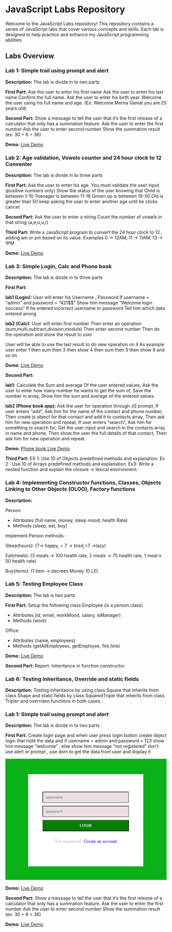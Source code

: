 # JavaScript Labs Repository

Welcome to the JavaScript Labs repository! This repository contains a series of JavaScript labs that cover various concepts and skills. Each lab is designed to help practice and enhance my JavaScript programming abilities.

## Labs Overview

<!-- Lab1 -->
### Lab 1: Simple trail using prompt and alert
<!-- ![Lab 1](./images/lab1.png) -->

**Description:**
The lab is divide in to two parts

**First Part:**
Ask the user to enter his first name
Ask the user to enter his last name
Confirm the full name.
Ask the user to enter his birth year.
Welcome the user using his full name and age.
(Ex: Welcome Merna Gamal you are 25 years old)

**Second Part:**
Show a message to tell the user that it’s the first release of a calculator that only has a summation feature.
Ask the user to enter the first number
Ask the user to enter second number
Show the summation result (ex: 30 + 6 = 36)

**Demo:**
[Live Demo](https://mernagamalshenouda.github.io/JavaScript-Labs/Lab1-JS/Index.html)

<!-- Lab2 -->
### Lab 2: Age validation, Vowels counter and 24 hour clock to 12 Conventer
<!-- ![Lab 1](./images/lab1.png) -->

**Description:**
The lab is divide in to three parts

**First Part:**
Ask the user to enter his age. You must validate the user input (positive numbers only)
 Show the status of the user knowing that
 Child is between 1-10
 Teenager is between 11-18
 Grown up is between 19-50
 Old is greater than 50
 keep asking the user to enter another age until he clicks cancel 

**Second Part:**
Ask the user to enter a string
 Count the number of vowels in that string (a,e,o,u,i) 

**Third Part:**
Write a JavaScript program to convert the 24 hour clock to 12 , adding am or pm based on its value.
 Examples 
0 -> 12AM,
 11 -> 11AM,
 13 -> 1PM 

**Demo:**
[Live Demo](https://mernagamalshenouda.github.io/JavaScript-Labs/Lab2-JS/index.html)

<!-- Lab3 -->
### Lab 3: Simple Login, Calc and Phone book
<!-- ![Lab 1](./images/lab1.png) -->

**Description:**
The lab is divide in to three parts

**First Part:**

**lab1 (Login):** User will enter his Username , Password 
If username = “admin” and password = “421$$” 
Show him message “Welcome login success”
If he entered incorrect username or password
Tell him which data entered wrong

**lab2 (Calc):** 
User will enter first number
Then enter an operation (sum,multi,subtract,division,moduls)
Then enter second number
Then do the operation and show the result to user

User will be able to use the last result to do new operation on it
As example user enter 1 then sum then 3 then show 4 then sum then 5 then show 
9 and so on

**Demo:**
[Live Demo](https://mernagamalshenouda.github.io/JavaScript-Labs/Lab3-JS/Part1/index.html)

**Second Part:**

**lab1:** Calculate the Sum and average Of the user entered values,
Ask the user to enter how many number he wants to get the sum of,
Save the number in array,
Show him the sum and average of the entered values.

**lab2 (Phone book app):** 
Ask the user for operation through JS prompt,
If user enters “add”,
Ask him for the name of the contact and phone number,
Then create js object for that contact and add it to contacts array,
Then ask him for new operation and repeat,
If user enters “search”,
Ask him for something to search for,
Get the user input and search in the contacts array in name and phone,
Then show the user the full details of that contact,
Then ask him for new operation and repeat.

**Demo:**
[Phone book Live Demo](https://mernagamalshenouda.github.io/JavaScript-Labs/Lab3-JS/Part2/index.html)

**Third Part:**
EX 1:
Use 10 of Objects predefined methods and explanation.
Ex 2 :
Use 10 of Arrays predefined methods and explanation.
Ex3:
Write a nested function and explain the closure -> lexical environment.

<!-- Lab4 -->
### Lab 4: Implementing Constructor functions, Classes, Objects Linking to Other Objects (OLOO), Factory functions
<!-- ![Lab 1](./images/lab1.png) -->

**Description:**

Person:
-	Attributes (full name, money, sleep mood, health Rate)
-	Methods (sleep, eat, buy)

Implement Person methods:

Sleep(hours): (7-> happy, < 7 -> tired,>7 ->lazy)

Eat(meals): (3 meals -> 100 health rate, 2 meals -> 75 health rate, 1 meal-> 50 health rate)

Buy(items): (1 item -> decrees Money 10 LE)	
	
<!-- Lab5 -->
### Lab 5: Testing Employee Class

**Description:**
The lab is two parts

**First Part:**
Setup the following class 
	Employee (is a person class) 
-	Attributes (id, email, workMood, salary, isManager)
-	Methods (work)

Office:
-	Attributes (name, employees)
-	Methods (getAllEmployees, getEmployee, fire,hire)

**Demo:**
[Live Demo](https://mernagamalshenouda.github.io/JavaScript-Labs/Lab5-JS/Part1/index.html)

**Second Part:**
 Report: Inheritance in function constructor.

<!-- Lab6 -->
### Lab 6: Testing Inheritance, Override and static fields

**Description:**
Testing inheritance by using class Square that inherits from class Shape and 
static fields by class SquaredTriple that inherits from class Tripler and overriden functions in both cases.

<!-- Lab7 -->
### Lab 1: Simple trail using prompt and alert

**Description:**
The lab is divide in to two parts

**First Part:**
Create login page and when user press login button create object login that hold 
the data and if username = admin and password = 123 show him message 
“welcome” , else show him message “not registered”
don’t use alert or prompt , use dom to get the data from user and display it

![Lab 7](./assets/images/Lab7_1.PNG)

**Demo:**
[Live Demo](https://mernagamalshenouda.github.io/JavaScript-Labs/Lab7-JS/Part1/index.html)


**Second Part:**
Show a message to tell the user that it’s the first release of a calculator that only has a summation feature.
Ask the user to enter the first number
Ask the user to enter second number
Show the summation result (ex: 30 + 6 = 36)

**Demo:**
[Live Demo](https://mernagamalshenouda.github.io/JavaScript-Labs/Lab1-JS/Index.html)






